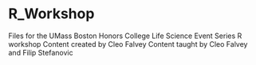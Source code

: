 # R_Workshop
Files for the UMass Boston Honors College Life Science Event Series R workshop
Content created by Cleo Falvey
Content taught by Cleo Falvey and Filip Stefanovic